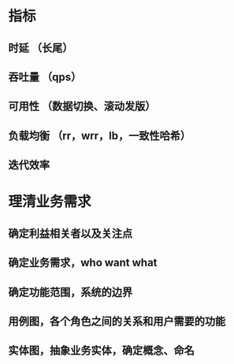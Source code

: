 # 指标
## 时延 （长尾）
## 吞吐量 （qps）
## 可用性 （数据切换、滚动发版）
## 负载均衡 （rr，wrr，lb，一致性哈希）
## 迭代效率

# 理清业务需求
## 确定利益相关者以及关注点
## 确定业务需求，who want what
## 确定功能范围，系统的边界

## 用例图，各个角色之间的关系和用户需要的功能
## 实体图，抽象业务实体，确定概念、命名
## 